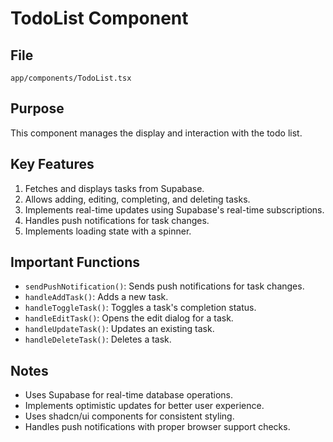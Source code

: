 # TodoList Component

## File
`app/components/TodoList.tsx`

## Purpose
This component manages the display and interaction with the todo list.

## Key Features
1. Fetches and displays tasks from Supabase.
2. Allows adding, editing, completing, and deleting tasks.
3. Implements real-time updates using Supabase's real-time subscriptions.
4. Handles push notifications for task changes.
5. Implements loading state with a spinner.

## Important Functions
- `sendPushNotification()`: Sends push notifications for task changes.
- `handleAddTask()`: Adds a new task.
- `handleToggleTask()`: Toggles a task's completion status.
- `handleEditTask()`: Opens the edit dialog for a task.
- `handleUpdateTask()`: Updates an existing task.
- `handleDeleteTask()`: Deletes a task.

## Notes
- Uses Supabase for real-time database operations.
- Implements optimistic updates for better user experience.
- Uses shadcn/ui components for consistent styling.
- Handles push notifications with proper browser support checks.